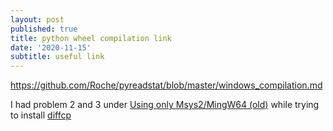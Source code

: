 ```yaml
---
layout: post
published: true
title: python wheel compilation link
date: '2020-11-15'
subtitle: useful link
---
```

https://github.com/Roche/pyreadstat/blob/master/windows_compilation.md

I had problem 2 and 3 under [Using only Msys2/MingW64 (old)](https://github.com/Roche/pyreadstat/blob/master/windows_compilation.md#using-only-msys2mingw64-old) while trying to install [diffcp](https://github.com/cvxgrp/diffcp)